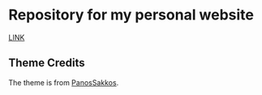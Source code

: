 # Repository for my personal website
[LINK](https://mariacamilaremolinagutierrez.github.io/)

## Theme Credits

The theme is from [PanosSakkos](https://github.com/PanosSakkos/personal-jekyll-theme).
